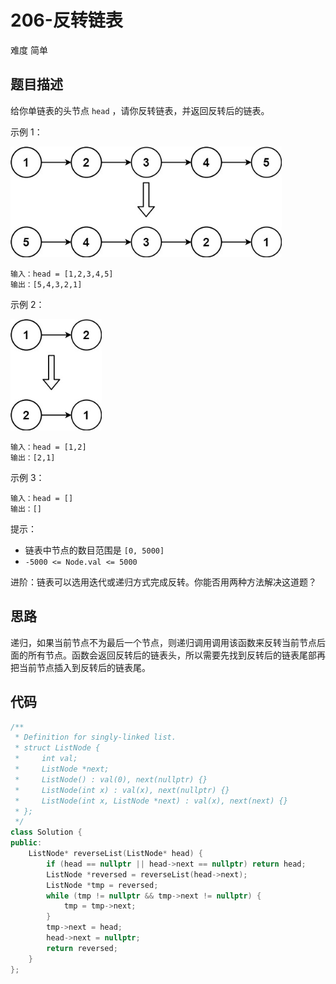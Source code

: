 # 206-反转链表

难度 简单



## 题目描述

给你单链表的头节点 `head` ，请你反转链表，并返回反转后的链表。

示例 1：

<img src="images/rev1ex1.jpg" style="zoom:80%;" />

```
输入：head = [1,2,3,4,5]
输出：[5,4,3,2,1]
```
示例 2：

<img src="images/rev1ex2.jpg" style="zoom:80%;" />

```
输入：head = [1,2]
输出：[2,1]
```
示例 3：
```
输入：head = []
输出：[]
```

提示：

- 链表中节点的数目范围是 `[0, 5000]`
- `-5000 <= Node.val <= 5000`


进阶：链表可以选用迭代或递归方式完成反转。你能否用两种方法解决这道题？



## 思路

递归，如果当前节点不为最后一个节点，则递归调用调用该函数来反转当前节点后面的所有节点。函数会返回反转后的链表头，所以需要先找到反转后的链表尾部再把当前节点插入到反转后的链表尾。



## 代码

```c++
/**
 * Definition for singly-linked list.
 * struct ListNode {
 *     int val;
 *     ListNode *next;
 *     ListNode() : val(0), next(nullptr) {}
 *     ListNode(int x) : val(x), next(nullptr) {}
 *     ListNode(int x, ListNode *next) : val(x), next(next) {}
 * };
 */
class Solution {
public:
    ListNode* reverseList(ListNode* head) {
        if (head == nullptr || head->next == nullptr) return head;
        ListNode *reversed = reverseList(head->next);
        ListNode *tmp = reversed;
        while (tmp != nullptr && tmp->next != nullptr) {
            tmp = tmp->next;
        }
        tmp->next = head;
        head->next = nullptr;
        return reversed;
    }
};
```


